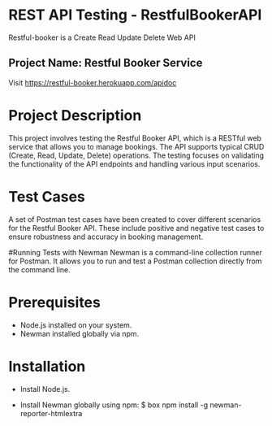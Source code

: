 # REST API Testing - RestfulBookerAPI
Restful-booker is a Create Read Update Delete Web API
## Project Name: Restful Booker Service

Visit https://restful-booker.herokuapp.com/apidoc
# Project Description
This project involves testing the Restful Booker API, which is a RESTful web service that allows you to manage bookings. The API supports typical CRUD (Create, Read, Update, Delete) operations. The testing focuses on validating the functionality of the API endpoints and handling various input scenarios.

# Test Cases
A set of Postman test cases have been created to cover different scenarios for the Restful Booker API. These include positive and negative test cases to ensure robustness and accuracy in booking management.

#Running Tests with Newman
Newman is a command-line collection runner for Postman. It allows you to run and test a Postman collection directly from the command line.

# Prerequisites
* Node.js installed on your system.
* Newman installed globally via npm.


# Installation
* Install Node.js.

* Install Newman globally using npm:
  $ box npm install -g newman-reporter-htmlextra
